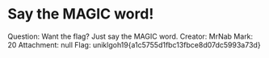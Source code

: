 # Say the MAGIC word!

Question: Want the flag? Just say the MAGIC word.
Creator: MrNab
Mark: 20
Attachment: null
Flag: uniklgoh19{a1c5755d1fbc13fbce8d07dc5993a73d}
